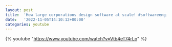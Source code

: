 ```yaml
---
layout: post
title:  'How large corporations design software at scale! #softwareengineering #coding'
date:   '2022-11-05T14:10:12+00:00'
categories: youtube
---
```

{% youtube  "https://www.youtube.com/watch?v=Vtb4eT74rLo" %}
<br />

